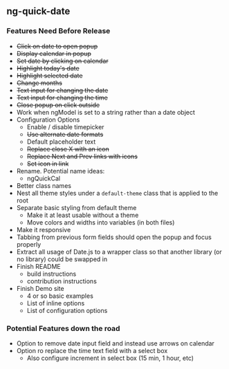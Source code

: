 ## ng-quick-date

### Features Need Before Release

* <s>Click on date to open popup</s>
* <s>Display calendar in popup</s>
* <s>Set date by clicking on calendar</s>
* <s>Highlight today's date</s>
* <s>Highlight selected date</s>
* <s>Change months</s>
* <s>Text input for changing the date</s>
* <s>Text input for changing the time</s>
* <s>Close popup on click outside</s>
* Work when ngModel is set to a string rather than a date object
* Configuration Options
    - Enable / disable timepicker
    - <s>Use alternate date formats</s>
    - Default placeholder text
    - <s>Replace close X with an icon</s>
    - <s>Replace Next and Prev links with icons</s>
    - <s>Set icon in link</s>
* Rename. Potential name ideas:
    - ngQuickCal
* Better class names
* Nest all theme styles under a `default-theme` class that is applied to the root
* Separate basic styling from default theme
    - Make it at least usable without a theme
    - Move colors and widths into variables (in both files)
* Make it responsive
* Tabbing from previous form fields should open the popup and focus properly
* Extract all usage of Date.js to a wrapper class so that another library (or no library) could be swapped in
* Finish README
    - build instructions
    - contribution instructions
* Finish Demo site
    - 4 or so basic examples
    - List of inline options
    - List of configuration options


### Potential Features down the road

* Option to remove date input field and instead use arrows on calendar
* Option ro replace the time text field with a select box 
    - Also configure increment in select box (15 min, 1 hour, etc)
